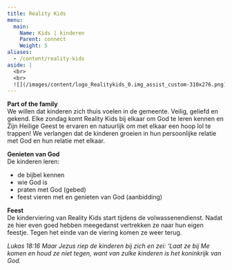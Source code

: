 ```yaml
---
title: Reality Kids
menu:
  main:
    Name: Kids | kinderen
    Parent: connect
    Weight: 5
aliases:
  - /content/reality-kids
aside: |
  <br>
  <br>
  ![](/images/content/logo_Realitykids_0.img_assist_custom-310x276.png)
---
```


**Part of the family**  
We willen dat kinderen zich thuis voelen in de gemeente. Veilig, geliefd en gekend. Elke zondag komt Reality Kids bij elkaar om God te leren kennen en Zijn Heilige Geest te ervaren en natuurlijk om met elkaar een hoop lol te trappen! We verlangen dat de kinderen groeien in hun persoonlijke relatie met God en hun relatie met elkaar.

**Genieten van God**  
De kinderen leren:
* de bijbel kennen
* wie God is
* praten met God (gebed)
* feest vieren met en genieten van God (aanbidding)

**Feest**  
De kinderviering van Reality Kids start tijdens de volwassenendienst. Nadat ze hier even goed hebben meegedanst vertrekken ze naar hun eigen feestje. Tegen het einde van de viering komen ze weer terug.

_Lukas 18:16 Maar Jezus riep de kinderen bij zich en zei: ‘Laat ze bij Me komen en houd ze niet tegen, want van zulke kinderen is het koninkrijk van God._
